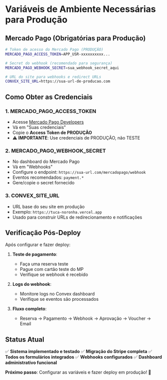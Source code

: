 # Variáveis de Ambiente Necessárias para Produção

## Mercado Pago (Obrigatórias para Produção)

```bash
# Token de acesso do Mercado Pago (PRODUÇÃO)
MERCADO_PAGO_ACCESS_TOKEN=APP_USR-xxxxxxxxxx...

# Secret do webhook (recomendado para segurança)
MERCADO_PAGO_WEBHOOK_SECRET=sua_webhook_secret_aqui

# URL do site para webhooks e redirect URLs
CONVEX_SITE_URL=https://sua-url-de-producao.com
```

## Como Obter as Credenciais

### 1. MERCADO_PAGO_ACCESS_TOKEN
- Acesse [Mercado Pago Developers](https://developers.mercadopago.com/)
- Vá em "Suas credenciais"
- Copie o **Access Token de PRODUÇÃO**
- ⚠️ **IMPORTANTE**: Use credenciais de PRODUÇÃO, não TESTE

### 2. MERCADO_PAGO_WEBHOOK_SECRET
- No dashboard do Mercado Pago
- Vá em "Webhooks"
- Configure o endpoint: `https://sua-url.com/mercadopago/webhook`
- Eventos recomendados: `payment.*`
- Gere/copie o secret fornecido

### 3. CONVEX_SITE_URL
- URL base do seu site em produção
- Exemplo: `https://tuca-noronha.vercel.app`
- Usado para construir URLs de redirecionamento e notificações

## Verificação Pós-Deploy

Após configurar e fazer deploy:

1. **Teste de pagamento**:
   - Faça uma reserva teste
   - Pague com cartão teste do MP
   - Verifique se webhook é recebido

2. **Logs do webhook**:
   - Monitore logs no Convex dashboard
   - Verifique se eventos são processados

3. **Fluxo completo**:
   - Reserva → Pagamento → Webhook → Aprovação → Voucher → Email

## Status Atual

✅ **Sistema implementado e testado**
✅ **Migração do Stripe completa**
✅ **Todos os formulários integrados**
✅ **Webhooks configurados**
✅ **Dashboard administrativo funcional**

**Próximo passo**: Configurar as variáveis e fazer deploy em produção! 🚀
